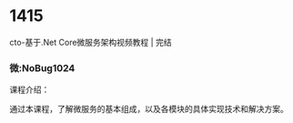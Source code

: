 # 1415
cto-基于.Net Core微服务架构视频教程 | 完结
### 微:NoBug1024 


课程介绍：

通过本课程，了解微服务的基本组成，以及各模块的具体实现技术和解决方案。

